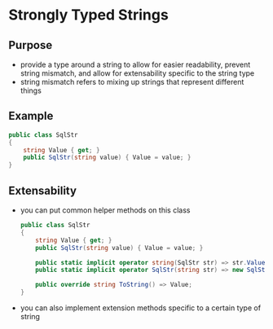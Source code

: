 # Strongly Typed Strings

## Purpose

- provide a type around a string to allow for easier readability, prevent string mismatch, and allow for extensability specific to the string type
- string mismatch refers to mixing up strings that represent different things

## Example

```cs
public class SqlStr
{
    string Value { get; }
    public SqlStr(string value) { Value = value; }
}
```

## Extensability

- you can put common helper methods on this class

    ```cs
    public class SqlStr
    {
        string Value { get; }
        public SqlStr(string value) { Value = value; }

        public static implicit operator string(SqlStr str) => str.Value;
        public static implicit operator SqlStr(string str) => new SqlStr(str);

        public override string ToString() => Value;
    }
    ```

- you can also implement extension methods specific to a certain type of string
